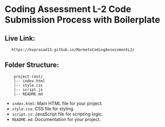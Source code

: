 # Coding Assessment L-2 Code Submission Process with Boilerplate

## Live Link:
       https://kvprasad13.github.io/MarmetoCodingAssessmentL2/
## Folder Structure:

        project-root/
        |-- index.html
        |-- style.css
        |-- script.js
        |-- README.md
- `index.html`: Main HTML file for your project.
- `style.css`: CSS file for styling.
- `script.js`: JavaScript file for scripting logic.
- `README.md`: Documentation for your project.



 

